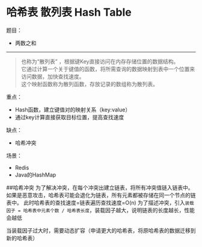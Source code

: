 # 哈希表 散列表 Hash Table 

题目：
- 两数之和

---

> 也称为“散列表” ，根据键Key直接访问在内存存储位置的数据结构。<br>
> 它通过计算一个关于键值的函数，将所需查询的数据映射到表中一个位置来访问数据，加快查找速度。<br>
> 这个映射函数称为散列函数，存放记录的数组称为散列表。

重点：
- Hash函数，建立键值对的映射关系（key:value）
- 通过key计算直接获取目标位置，提高查找速度

缺点：
- 哈希冲突

场景：
- Redis
- Java的HashMap


##哈希冲突
    为了解决冲突，在每个冲突出建立链表，将所有冲突值链入链表中。
    如果是恶意攻击，哈希表可能会退化为链表，所有元素都被存储在同一个节点的链表中。
    此时哈希表的查找速度=链表遍历查找速度=O(n)
为了描述冲突，引入`装载因子 = 哈希表中元素个数 / 哈希表长度`，装载因子越大，说明链表的长度越长，性能会越低

当装载因子过大时，需要动态扩容（申请更大的哈希表，将原哈希表的数据迁移到新的哈希表）






























